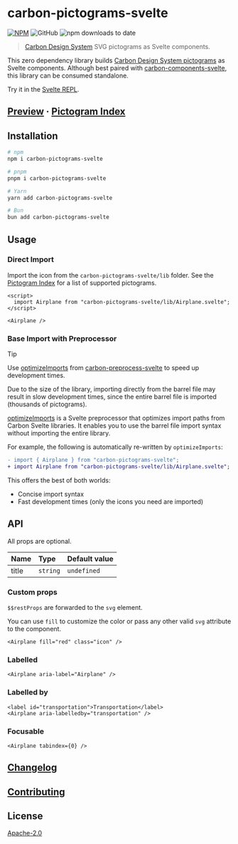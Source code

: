 # carbon-pictograms-svelte

[![NPM][npm]][npm-url]
![GitHub](https://img.shields.io/github/license/ibm/carbon-pictograms-svelte?color=262626&style=for-the-badge)
![npm downloads to date](https://img.shields.io/npm/dt/carbon-pictograms-svelte?color=262626&style=for-the-badge)

> [Carbon Design System](https://github.com/carbon-design-system) SVG pictograms as Svelte components.

This zero dependency library builds [Carbon Design System pictograms](https://www.carbondesignsystem.com/guidelines/pictograms/library) as Svelte components. Although best paired with [carbon-components-svelte](https://github.com/IBM/carbon-components-svelte), this library can be consumed standalone.

Try it in the [Svelte REPL](https://svelte.dev/repl/88b99674d0f24a3a8948d3760f8ba999).

## [Preview](https://carbon-pictograms-svelte.onrender.com/) · [Pictogram Index](PICTOGRAM_INDEX.md)

## Installation

```sh
# npm
npm i carbon-pictograms-svelte

# pnpm
pnpm i carbon-pictograms-svelte

# Yarn
yarn add carbon-pictograms-svelte

# Bun
bun add carbon-pictograms-svelte
```

## Usage

### Direct Import

Import the icon from the `carbon-pictograms-svelte/lib` folder. See the [Pictogram Index](PICTOGRAM_INDEX.md) for a list of supported pictograms.

```svelte
<script>
  import Airplane from "carbon-pictograms-svelte/lib/Airplane.svelte";
</script>

<Airplane />
```

### Base Import with Preprocessor

> [!TIP]
> Use [optimizeImports](https://github.com/carbon-design-system/carbon-preprocess-svelte#optimizeimports) from [carbon-preprocess-svelte](https://github.com/carbon-design-system/carbon-preprocess-svelte) to speed up development times.

Due to the size of the library, importing directly from the barrel file may result in slow development times, since the entire barrel file is imported (thousands of pictograms).

[optimizeImports](https://github.com/carbon-design-system/carbon-preprocess-svelte#optimizeimports) is a Svelte preprocessor that optimizes import paths from Carbon Svelte libraries. It enables you to use the barrel file import syntax without importing the entire library.

For example, the following is automatically re-written by `optimizeImports`:

```diff
- import { Airplane } from "carbon-pictograms-svelte";
+ import Airplane from "carbon-pictograms-svelte/lib/Airplane.svelte";
```

This offers the best of both worlds:

- Concise import syntax
- Fast development times (only the icons you need are imported)

## API

All props are optional.

| Name  | Type     | Default value |
| :---- | :------- | :------------ |
| title | `string` | `undefined`   |

### Custom props

`$$restProps` are forwarded to the `svg` element.

You can use `fill` to customize the color or pass any other valid `svg` attribute to the component.

```svelte
<Airplane fill="red" class="icon" />
```

### Labelled

```svelte
<Airplane aria-label="Airplane" />
```

### Labelled by

```svelte
<label id="transportation">Transportation</label>
<Airplane aria-labelledby="transportation" />
```

### Focusable

```svelte
<Airplane tabindex={0} />
```

## [Changelog](CHANGELOG.md)

## [Contributing](CONTRIBUTING.md)

## License

[Apache-2.0](LICENSE)

[npm]: https://img.shields.io/npm/v/carbon-pictograms-svelte.svg?color=262626&style=for-the-badge
[npm-url]: https://npmjs.com/package/carbon-pictograms-svelte
